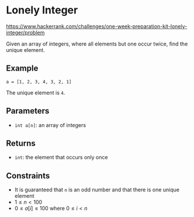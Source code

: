 # Lonely Integer

https://www.hackerrank.com/challenges/one-week-preparation-kit-lonely-integer/problem

Given an array of integers, where all elements but one occur twice, find the unique element.

## Example

```
a = [1, 2, 3, 4, 3, 2, 1]
```

The unique element is `4`.

## Parameters

- `int a[n]`: an array of integers

## Returns

- `int`: the element that occurs only once

## Constraints

- It is guaranteed that `n` is an odd number and that there is one unique element
- $`1 \le n \lt 100`$
- $`0 \le a[i] \le 100`$ where $`0 \le i \lt n`$
